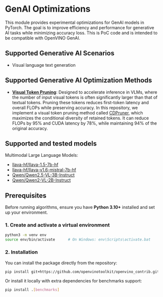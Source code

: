 # GenAI Optimizations

This module provides experimental optimizations for GenAI models in PyTorch. The goal is to improve efficiency and performance for generative AI tasks while minimizing accuracy loss. This is PoC code and is intended to be compatible with OpenVINO GenAI.

## Supported Generative AI Scenarios

- Visual language text generation

## Supported Generative AI Optimization Methods

- [**Visual Token Pruning**](./visual_token_pruning.py):
  Designed to accelerate inference in VLMs, where the number of input visual tokens is often significantly larger than that of textual tokens. Pruning these tokens reduces first-token latency and overall FLOPs while preserving accuracy. In this repository, we implement a visual token pruning method called [CDPruner](https://arxiv.org/pdf/2506.10967), which maximizes the conditional diversity of retained tokens. It can reduce FLOPs by 95% and CUDA latency by 78%, while maintaining 94% of the original accuracy.

## Supported and tested models

Multimodal Large Language Models:

- [llava-hf/llava-1.5-7b-hf](https://huggingface.co/llava-hf/llava-1.5-7b-hf)
- [llava-hf/llava-v1.6-mistral-7b-hf](https://huggingface.co/llava-hf/llava-v1.6-mistral-7b-hf)
- [Qwen/Qwen2.5-VL-3B-Instruct](https://huggingface.co/Qwen/Qwen2.5-VL-3B-Instruct)
- [Qwen/Qwen2-VL-2B-Instruct](https://huggingface.co/Qwen/Qwen2-VL-2B-Instruct)

## Prerequisites

Before running algorithms, ensure you have **Python 3.10+** installed and set up your environment.

### 1. Create and activate a virtual environment

```bash
python3 -m venv env
source env/bin/activate      # On Windows: env\Scripts\activate.bat
```

### 2. Installation

You can install the package directly from the repository:

```bash
pip install git+https://github.com/openvinotoolkit/openvino_contrib.git#egg=genai_opt&subdirectory=modules/genai_optimizations
```

Or install it locally with extra dependencies for benchmarks support:

```bash
pip install .[benchmarks]
```
